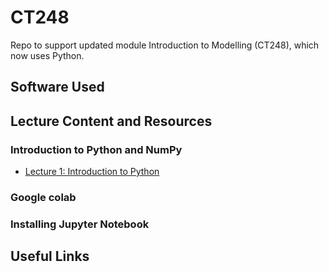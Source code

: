 # CT248
Repo to support updated module Introduction to Modelling (CT248), which now uses Python.


## Software Used

## Lecture Content and Resources

### Introduction to Python and NumPy

* [Lecture 1: Introduction to Python](https://colab.research.google.com/drive/1yLJw8c5D30IStzEzltmft8dlnsl3UZ0T?usp=sharing)


### Google colab
### Installing Jupyter Notebook

## Useful Links